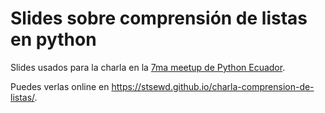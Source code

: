 #  Slides sobre comprensión de listas en python 

Slides usados para la charla en la [7ma meetup de Python Ecuador](https://www.meetup.com/es/python-ecuador/events/240499031/).

Puedes verlas online en <https://stsewd.github.io/charla-comprension-de-listas/>.
